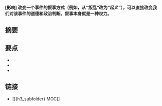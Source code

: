 #### [影响] 改变一个事件的叙事方式（例如，从“叛乱”改为“起义”），可以直接改变我们对该事件的道德和政治判断。叙事本身就是一种权力。


## 摘要


## 要点

- 
- 
- 

## 链接

- [[{h3_subfolder} MOC]]
